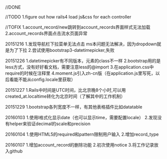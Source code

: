 //DONE

//TODO
1.figure out how rails4 load js&css for each controller

//TOFIX
1.account_record/new跳转到account_records界面样式无法加载
2.account_records界面点击流水页面异常

20151216
1.发现导航栏下拉菜单无法点击
  ms本问题无法解决，因为dropdown就是为了下拉
2.尝试使用bootstrap3-datetimepicker,失败

20151226
1.datetimepicker有不同版本，元素的class不一样
2.bootstrap用的是less方式，没有好好看文档，需要注意less的@import
3.在application.css中require的时候在注释里
4.moment.js引入zh-cn版（在application.js里写死，以后看能不能从config.locale里获取）

20151227
1.Rails中时间是UTC时间，比北京晚8个小时,可以用created_at.localtime转化为北京时间（了解其中的工作机制）

20151229
1.bootstrap各列宽度不一样，有其他表格插件比如datatable

20160103
1.使用l格式化显示date（也可以显示time，需要配置locale）
2.发现没有helper来验证decimal的scale和precision

20160104
1.使用HTML5的required和pattern限制用户输入
2.增加record_type

20160107
1.增加account_record的删除功能
2.初次使用notice
3.将工作记录放入github
